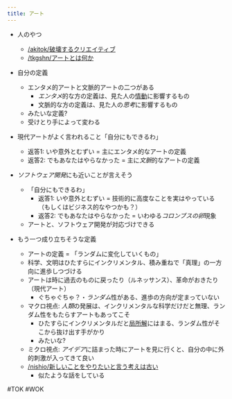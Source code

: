 ```yaml
---
title: アート
---
```


* 人のやつ
  
  * [/akitok/破壊するクリエイティブ](https://scrapbox.io/akitok/破壊するクリエイティブ)
  * [/tkgshn/アートとは何か](https://scrapbox.io/tkgshn/アートとは何か)
* 自分の定義
  
  * エンタメ的アートと文脈的アートの二つがある
    * *エンタメ*的な方の定義は、見た人の[情動](%E6%83%85%E5%8B%95.md)に影響するもの
    * 文脈的な方の定義は、見た人の*思考*に影響するもの
  * みたいな定義?
  * 受けとり手によって変わる
* 現代アートがよく言われること「自分にもできるわ」
  
  * 返答1: いや意外とむずい = 主にエンタメ的なアートの定義
  * 返答2: でもあなたはやらなかった = 主に*文脈*的なアートの定義
* *ソフトウェア開発*にも近いことが言えそう
  
  * 「自分にもできるわ」
    * 返答1: いや意外とむずい = 技術的に高度なことを実はやっている（もしくはビジネス的なやつかも？）
    * 返答2: でもあなたはやらなかった = いわゆる*コロンブスの卵*現象
  * アートと、ソフトウェア開発が対応づけできる
* もう一つ成り立ちそうな定義
  
  * アートの定義 = 「ランダムに変化していくもの」
  * 科学、文明はひたすらにインクリメンタル、積み重ねで「真理」の一方向に進歩しつづける
  * アートは時に過去のものに戻ったり（ルネッサンス）、革命がおきたり（現代アート）
    * ぐちゃぐちゃ？・*ランダム*性がある、進歩の方向が定まっていない
  * マクロ視点: *人類*の発展は、インクリメンタルな科学だけだと無理、ランダム性をもたらすアートもあってこそ
    * ひたすらにインクリメンタルだと[局所解](%E5%B1%80%E6%89%80%E8%A7%A3.md)にはまる、ランダム性がそこから抜け出す手がかり
    * みたいな?
  * ミクロ視点: *アイデア*に詰まった時にアートを見に行くと、自分の中に外的刺激が入ってきて良い
  * [/nishio/新しいことをやりたいと言う考えは古い](https://scrapbox.io/nishio/新しいことをやりたいと言う考えは古い)
    * 似たような話をしている

\#TOK #WOK
